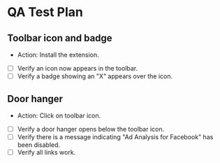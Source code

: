 # QA Test Plan

## Toolbar icon and badge
- Action: Install the extension.
- [ ] Verify an icon now appears in the toolbar.
- [ ] Verify a badge showing an "X" appears over the icon.

## Door hanger
- Action: Click on toolbar icon.
- [ ] Verify a door hanger opens below the toolbar icon.
- [ ] Verify there is a message indicating "Ad Analysis for Facebook" has been disabled.
- [ ] Verify all links work.
